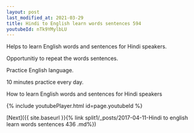 ```yaml
---
layout: post
last_modified_at: 2021-03-29
title: Hindi to English learn words sentences 594 
youtubeId: nTk9YMylbLU
---
```

 
 
Helps to learn English words and sentences for Hindi speakers.

Opportunitiy to repeat the words sentences. 

Practice English language. 
 
10 minutes practice every day. 
 
How to learn English words and sentences for Hindi speakers 
 
{% include youtubePlayer.html id=page.youtubeId %}
 
 
[Next]({{ site.baseurl }}{% link  split1/_posts/2017-04-11-Hindi to english learn words sentences 436 .md%})
 
